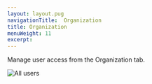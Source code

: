 ```yaml
---
layout: layout.pug
navigationTitle:  Organization
title: Organization
menuWeight: 11
excerpt:
---
```


Manage user access from the Organization tab.

![All users](/mesosphere/dcos/1.9/img/service-group4.png)

